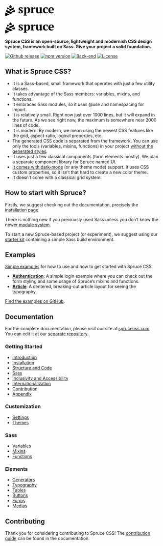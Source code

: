<p>
  <a href="https://sprucecss.com/#gh-light-mode-only">
    <br/>
    <img src="./.github/spruce-logo-dark.svg" alt="Spruce CSS" width="160">
    <br/>
  </a>
  <a href="https://sprucecss.com/#gh-dark-mode-only">
    <br/>
    <img src="./.github/spruce-logo-light.svg" alt="Spruce CSS" width="160">
    <br/>
  </a>
</p>

**Spruce CSS is an open-source, lightweight and modernish CSS design system, framework built on Sass. Give your project a solid foundation.**

[![Github release](https://img.shields.io/github/v/release/conedevelopment/sprucecss?color=2350f6&logo=github&logoColor=white&style=for-the-badge)](https://github.com/conedevelopment/sprucecss/releases/latest)
[![npm version](https://img.shields.io/npm/v/sprucecss?color=2350f6&style=for-the-badge)](https://www.npmjs.com/package/sprucecss)
[![Back-end](https://img.shields.io/github/workflow/status/conedevelopment/sprucecss/Test?logo=github&style=for-the-badge&label=Test)](https://github.com/conedevelopment/sprucecss/actions/workflows/test.yml)
[![License](https://img.shields.io/badge/license-MIT-2350f6?style=for-the-badge)](https://github.com/conedevelopment/sprucecss/blob/main/LICENSE)

## What is Spruce CSS?

- It is a Sass-based, small framework that operates with just a few utility classes.
- It takes advantage of the Sass members: variables, mixins, and functions.
- It embraces Sass modules, so it uses @use and namespacing for import.
- It is relatively small. Right now just over 1000 lines, but it will expand in the future. As we see right now, the maximum is somewhere near 2000 lines of code.
- It is modern. By modern, we mean using the newest CSS features like the grid, aspect-ratio, logical properties, etc.
- The generated CSS code is separated from the framework. You can use only the tools (variables, mixins, functions) in your project [without the generated styles](https://sprucecss.com/docs/elements/generators).
- It uses just a few classical components (form elements mostly). We plan a separate component library for Spruce named UI.
- [It comes with dark-mode](https://sprucecss.com/docs/customization/themes) (or any theme mode) support. It uses CSS custom properties, so it isn’t that hard to create a new color theme.
- It doesn’t come with a classical grid system.

## How to start with Spruce?

Firstly, we suggest checking out the documentation, precisely the [installation page](https://sprucecss.com/docs/getting-started/installation).

There is nothing new if you previously used Sass unless you don’t know the newer [module system](https://sass-lang.com/blog/the-module-system-is-launched).

To start a new Spruce-based project (or experiment), we suggest using our [starter kit](https://github.com/conedevelopment/sprucecss-starter-kit) containing a simple Sass build environment.

## Examples

[Simple examples](https://sprucecss.com/examples/) for how to use and how to get started with Spruce CSS.

- **[Authentication](https://sprucecss.com/examples/html/auth.html)**: A simple login example where you can check out the form styling and some usage of Spruce’s mixins and functions.
- **[Article](https://sprucecss.com/examples/html/article.html)**: A centered, breaking-out article layout for seeing the typography.

[Find the examples on GitHub](https://github.com/conedevelopment/sprucecss-examples).

## Documentation

For the complete documentation, please visit our site at [sprucecss.com](https://sprucecss.com). You can edit it at our [separate repository](https://github.com/conedevelopment/sprucecss-site).

### Getting Started

- [Introduction](https://sprucecss.com/docs/getting-started/introduction)
- [Installation](https://sprucecss.com/docs/getting-started/installation)
- [Structure and Code](https://sprucecss.com/docs/getting-started/structure-and-code)
- [Sass](https://sprucecss.com/docs/getting-started/sass)
- [Inclusivity and Accessibility](https://sprucecss.com/docs/getting-started/accessibility)
- [Internationalization](https://sprucecss.com/docs/getting-started/internationalization)
- [Contribution](https://sprucecss.com/docs/getting-started/contribution)
- [Appendix](https://sprucecss.com/docs/getting-started/appendix)

### Customization
- [Settings](https://sprucecss.com/docs/customization/settings)
- [Themes](https://sprucecss.com/docs/customization/themes)

### Sass
- [Variables](https://sprucecss.com/docs/sass/variables)
- [Mixins](https://sprucecss.com/docs/sass/mixins)
- [Functions](https://sprucecss.com/docs/sass/functions)

### Elements
- [Generators](https://sprucecss.com/docs/elements/generators)
- [Typography](https://sprucecss.com/docs/elements/typography)
- [Tables](https://sprucecss.com/docs/elements/tables)
- [Buttons](https://sprucecss.com/docs/elements/buttons)
- [Forms](https://sprucecss.com/docs/elements/forms)
- [Medias](https://sprucecss.com/docs/elements/media)

## Contributing

Thank you for considering contributing to Spruce CSS! The [contribution guide](https://sprucecss.com/docs/getting-started/contribution/) can be found in the documentation.
